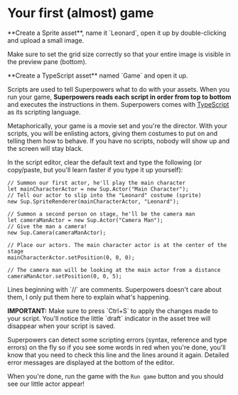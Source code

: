 # Your first (almost) game

<div class="action">
  <p>**Create a Sprite asset**, name it `Leonard`, open it up by double-clicking and upload a small image.  
</div>

Make sure to set the grid size correctly so that your entire image is visible in the preview pane (bottom).

<div class="action">
  <p>**Create a TypeScript asset** named `Game` and open it up.
</div>

Scripts are used to tell Superpowers what to do with your assets. When you run your game, **Superpowers reads each script in order from top to bottom** and executes the instructions in them. Superpowers comes with <a href="http://www.typescriptlang.org/" target="_blank">TypeScript</a> as its scripting language.

Metaphorically, your game is a movie set and you're the director. With your scripts, you will be enlisting actors, giving them costumes to put on and telling them how to behave. If you have no scripts, nobody will show up and the screen will stay black.

<div class="action">
  <p>In the script editor, clear the default text and type the following (or copy/paste, but you'll learn faster if you type it up yourself):
</div>

```
// Summon our first actor, he'll play the main character
let mainCharacterActor = new Sup.Actor("Main Character");
// Tell our actor to slip into the "Leonard" costume (sprite)
new Sup.SpriteRenderer(mainCharacterActor, "Leonard");

// Summon a second person on stage, he'll be the camera man
let cameraManActor = new Sup.Actor("Camera Man");
// Give the man a camera!
new Sup.Camera(cameraManActor);

// Place our actors. The main character actor is at the center of the stage
mainCharacterActor.setPosition(0, 0, 0);

// The camera man will be looking at the main actor from a distance
cameraManActor.setPosition(0, 0, 5);
```

<p>Lines beginning with `//` are comments. Superpowers doesn't care about them, I only put them here to explain what's happening.</p>

<div class="note">
  <p><b>IMPORTANT:</b> Make sure to press `Ctrl+S` to apply the changes made to your script. You'll notice the little `draft` indicator in the asset tree will disappear when your script is saved.</p>
</div>

Superpowers can detect some scripting errors (syntax, reference and type errors) on the fly so if you see some words in red when you're done, you'll know that you need to check this line and the lines around it again. Detailed error messages are displayed at the bottom of the editor.

When you're done, run the game with the `Run game` button and you should see our little actor appear!

